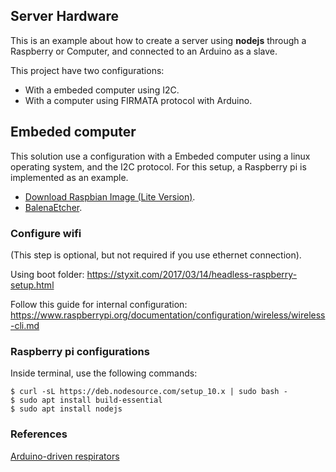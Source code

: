 ## Server Hardware

This is an example about how to create a server using **nodejs** through a Raspberry or Computer, and connected to an Arduino as a slave.

This project have two configurations:

- With a embeded computer using I2C.
- With a computer using FIRMATA protocol with Arduino.

## Embeded computer ##
This solution use a configuration with a Embeded computer using a linux operating system, and the I2C protocol. For this setup, a Raspberry pi is implemented as an example.

- [Download Raspbian Image (Lite Version)](https://www.raspberrypi.org/downloads/raspbian/).
- [BalenaEtcher](https://www.balena.io/).


### Configure wifi ###
(This step is optional, but not required if you use ethernet connection).

Using boot folder:
https://styxit.com/2017/03/14/headless-raspberry-setup.html

Follow this guide for internal configuration:
https://www.raspberrypi.org/documentation/configuration/wireless/wireless-cli.md

### Raspberry pi configurations ###
Inside terminal, use the following commands:
```
$ curl -sL https://deb.nodesource.com/setup_10.x | sudo bash -
$ sudo apt install build-essential
$ sudo apt install nodejs
```


### References ###
[Arduino-driven respirators](https://oxygen.protofy.xyz/?fbclid=IwAR0D7q6lnGN5a0y0BUq7o6lQQd52dMpKpabMsKNzyUiXBwRLimnSg43lCMo)